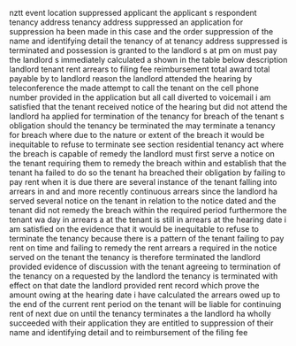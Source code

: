nztt event location suppressed applicant the applicant s respondent tenancy address tenancy address suppressed an application for suppression ha been made in this case and the order suppression of the name and identifying detail the tenancy of at tenancy address suppressed is terminated and possession is granted to the landlord s at pm on must pay the landlord s immediately calculated a shown in the table below description landlord tenant rent arrears to filing fee reimbursement total award total payable by to landlord reason the landlord attended the hearing by teleconference the made attempt to call the tenant on the cell phone number provided in the application but all call diverted to voicemail i am satisfied that the tenant received notice of the hearing but did not attend the landlord ha applied for termination of the tenancy for breach of the tenant s obligation should the tenancy be terminated the may terminate a tenancy for breach where due to the nature or extent of the breach it would be inequitable to refuse to terminate see section residential tenancy act where the breach is capable of remedy the landlord must first serve a notice on the tenant requiring them to remedy the breach within and establish that the tenant ha failed to do so the tenant ha breached their obligation by failing to pay rent when it is due there are several instance of the tenant falling into arrears in and and more recently continuous arrears since the landlord ha served several notice on the tenant in relation to the notice dated and the tenant did not remedy the breach within the required period furthermore the tenant wa day in arrears a at the tenant is still in arrears at the hearing date i am satisfied on the evidence that it would be inequitable to refuse to terminate the tenancy because there is a pattern of the tenant failing to pay rent on time and failing to remedy the rent arrears a required in the notice served on the tenant the tenancy is therefore terminated the landlord provided evidence of discussion with the tenant agreeing to termination of the tenancy on a requested by the landlord the tenancy is terminated with effect on that date the landlord provided rent record which prove the amount owing at the hearing date i have calculated the arrears owed up to the end of the current rent period on the tenant will be liable for continuing rent of next due on until the tenancy terminates a the landlord ha wholly succeeded with their application they are entitled to suppression of their name and identifying detail and to reimbursement of the filing fee